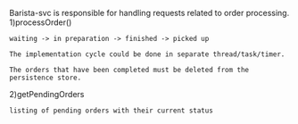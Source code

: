 Barista-svc is responsible for handling requests related to order processing.
1)processOrder()

	waiting -> in preparation -> finished -> picked up
	
	The implementation cycle could be done in separate thread/task/timer. 
	
	The orders that have been completed must be deleted from the persistence store.
	
2)getPendingOrders

	listing of pending orders with their current status
